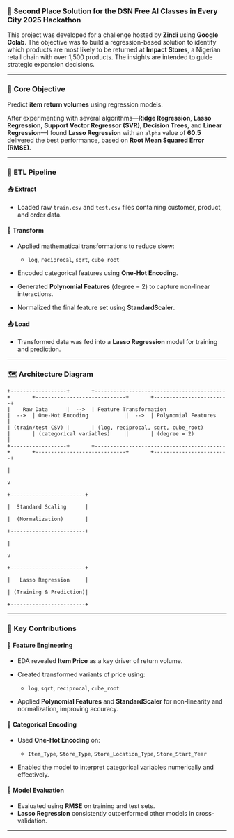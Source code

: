 ### 🥈 Second Place Solution for the DSN Free AI Classes in Every City 2025 Hackathon

This project was developed for a challenge hosted by **Zindi** using **Google Colab**. The objective was to build a regression-based solution to identify which products are most likely to be returned at **Impact Stores**, a Nigerian retail chain with over 1,500 products. The insights are intended to guide strategic expansion decisions.

---

### 🎯 Core Objective

Predict **item return volumes** using regression models.

After experimenting with several algorithms—**Ridge Regression**, **Lasso Regression**, **Support Vector Regressor (SVR)**, **Decision Trees**, and **Linear Regression**—I found **Lasso Regression** with an `alpha` value of **60.5** delivered the best performance, based on **Root Mean Squared Error (RMSE)**.

---

### 🔄 ETL Pipeline

#### 📥 Extract

* Loaded raw `train.csv` and `test.csv` files containing customer, product, and order data.

#### 🔧 Transform

* Applied mathematical transformations to reduce skew:

  * `log`, `reciprocal`, `sqrt`, `cube_root`
* Encoded categorical features using **One-Hot Encoding**.
* Generated **Polynomial Features** (degree = 2) to capture non-linear interactions.
* Normalized the final feature set using **StandardScaler**.

#### 📤 Load

* Transformed data was fed into a **Lasso Regression** model for training and prediction.

---

### 🗺 Architecture Diagram

```
+------------------+       +------------------------------------------+       +-----------------------------+       +------------------------+
|    Raw Data      |  -->  | Feature Transformation                   |  -->  | One-Hot Encoding            |  -->  | Polynomial Features     |
| (train/test CSV) |       | (log, reciprocal, sqrt, cube_root)       |       | (categorical variables)     |       | (degree = 2)            |
+------------------+       +------------------------------------------+       +-----------------------------+       +------------------------+
                                                                                                                                |
                                                                                                                                v
                                                                                                     +------------------------+
                                                                                                     |  Standard Scaling      |
                                                                                                     |  (Normalization)       |
                                                                                                     +------------------------+
                                                                                                                                |
                                                                                                                                v
                                                                                                     +------------------------+
                                                                                                     |   Lasso Regression     |
                                                                                                     | (Training & Prediction)|
                                                                                                     +------------------------+
```

---

### 📝 Key Contributions

#### 🔹 Feature Engineering

* EDA revealed **Item Price** as a key driver of return volume.
* Created transformed variants of price using:

  * `log`, `sqrt`, `reciprocal`, `cube_root`
* Applied **Polynomial Features** and **StandardScaler** for non-linearity and normalization, improving accuracy.

#### 🔹 Categorical Encoding

* Used **One-Hot Encoding** on:

  * `Item_Type`, `Store_Type`, `Store_Location_Type`, `Store_Start_Year`
* Enabled the model to interpret categorical variables numerically and effectively.

#### 🔹 Model Evaluation

* Evaluated using **RMSE** on training and test sets.
* **Lasso Regression** consistently outperformed other models in cross-validation.

---

